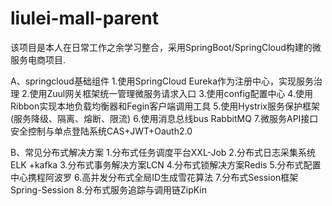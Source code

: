 # liulei-mall-parent
该项目是本人在日常工作之余学习整合，采用SpringBoot/SpringCloud构建的微服务电商项目.

A、springcloud基础组件
1.使用SpringCloud Eureka作为注册中心，实现服务治理
2.使用Zuul网关框架统一管理微服务请求入口
3.使用config配置中心
4.使用Ribbon实现本地负载均衡器和Fegin客户端调用工具
5.使用Hystrix服务保护框架(服务降级、隔离、熔断、限流)
6.使用消息总线bus RabbitMQ
7.微服务API接口安全控制与单点登陆系统CAS+JWT+Oauth2.0

B、常见分布式解决方案
1.分布式任务调度平台XXL-Job
2.分布式日志采集系统ELK +kafka
3.分布式事务解决方案LCN 
4.分布式锁解决方案Redis
5.分布式配置中心携程阿波罗 
6.高并发分布式全局ID生成雪花算法
7.分布式Session框架Spring-Session
8.分布式服务追踪与调用链ZipKin 
